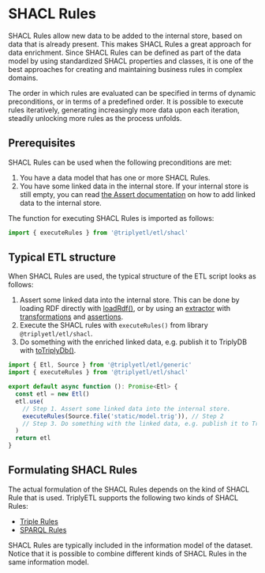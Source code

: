 # SHACL Rules

SHACL Rules allow new data to be added to the internal store, based on data that is already present. This makes SHACL Rules a great approach for data enrichment. Since SHACL Rules can be defined as part of the data model by using standardized SHACL properties and classes, it is one of the best approaches for creating and maintaining business rules in complex domains.

The order in which rules are evaluated can be specified in terms of dynamic preconditions, or in terms of a predefined order. It is possible to execute rules iteratively, generating increasingly more data upon each iteration, steadily unlocking more rules as the process unfolds.



## Prerequisites

SHACL Rules can be used when the following preconditions are met:

1. You have a data model that has one or more SHACL Rules.
2. You have some linked data in the internal store. If your internal store is still empty, you can read [the Assert documentation](../../assert/index.md) on how to add linked data to the internal store.

The function for executing SHACL Rules is imported as follows:

```ts
import { executeRules } from '@triplyetl/etl/shacl'
```



## Typical ETL structure

When SHACL Rules are used, the typical structure of the ETL script looks as follows:

1. Assert some linked data into the internal store. This can be done by loading RDF directly with [loadRdf()](../../extract/rdf.md), or by using an [extractor](../../extract/index.md) with [transformations](../../transform/index.md) and [assertions](../../assert/index.md).
2. Execute the SHACL rules with `executeRules()` from library `@triplyetl/etl/shacl`.
3. Do something with the enriched linked data, e.g. publish it to TriplyDB with [toTriplyDb()](../../publish/index.md).

```ts
import { Etl, Source } from '@triplyetl/etl/generic'
import { executeRules } from '@triplyetl/etl/shacl'

export default async function (): Promise<Etl> {
  const etl = new Etl()
  etl.use(
    // Step 1. Assert some linked data into the internal store.
    executeRules(Source.file('static/model.trig')), // Step 2
    // Step 3. Do something with the linked data, e.g. publish it to TriplyDB.
  )
  return etl
}
```

## Formulating SHACL Rules

The actual formulation of the SHACL Rules depends on the kind of SHACL Rule that is used. TriplyETL supports the following two kinds of SHACL Rules:

- [Triple Rules](./triple-rules.md)
- [SPARQL Rules](./sparql-rules.md)

SHACL Rules are typically included in the information model of the dataset. Notice that it is possible to combine different kinds of SHACL Rules in the same information model.
